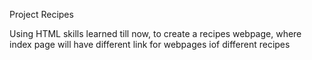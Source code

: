 Project Recipes

Using HTML skills learned till now, to create a recipes webpage,
where index page will have different link for webpages iof different recipes